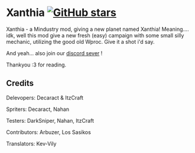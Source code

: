 # Xanthia [![GitHub stars](https://img.shields.io/github/stars/ItzCraft/Xanthia)](https://github.com/ItzCraft/Xanthia)
Xanthia - a Mindustry mod, giving a new planet named Xanthia! Meaning.... idk, well this mod give a new fresh (easy) campaign with some small silly mechanic, utilizing the good old Wproc. Give it a shot i'd say. 

And yeah... also join our [discord sever](https://discord.com/invite/btUe3rhGuQ) ! 

Thankyou :3 for reading.



## Credits
Delevopers: Decaract & ItzCraft

Spriters: Decaract, Nahan

Testers: DarkSniper, Nahan, ItzCraft

Contributors: Arbuzer, Los Sasikos

Translators: Kev-Vily
